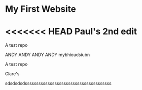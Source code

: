 # My First Website

<<<<<<< HEAD
Paul's 2nd edit
=======
A test repo





ANDY ANDY ANDY ANDY
mybhioudsiubn

A test repo

Clare's

sdsdsdsdssssssssssssssssssssssssssssssssssssss

